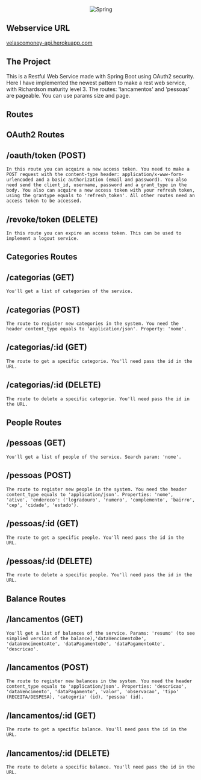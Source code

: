 <p align="center">
  <img src="https://fernandofranzini.files.wordpress.com/2017/06/spring_3.png" alt=Spring framework icon"/>
</p>

## Webservice URL

<p><a href="https:/velascomoney-api.herokuapp.com" target="_blank">velascomoney-api.herokuapp.com</a></p>

## The Project
This is a Restful Web Service made with Spring Boot using OAuth2 security. Here I have implemented the newest pattern to make a rest web service, with Richardson maturity level 3. The routes: 'lancamentos' and 'pessoas' are pageable. You can use params size and page.

## Routes

## OAuth2 Routes
## /oauth/token (POST)
```
In this route you can acquire a new access token. You need to make a POST request with the content-type header: application/x-www-form-urlencoded and a basic authorization (email and password). You also need send the client_id, username, password and a grant_type in the body. You also can acquire a new access token with your refresh token, using the grantype equals to 'refresh_token'. All other routes need an access token to be accessed.
```

## /revoke/token (DELETE)
```
In this route you can expire an access token. This can be used to implement a logout service.
```
## Categories Routes
## /categorias (GET)
```
You'll get a list of categories of the service.
```

## /categorias (POST)
```
The route to register new categories in the system. You need the header content_type equals to 'application/json'. Property: 'nome'.
```

## /categorias/:id (GET)
```
The route to get a specific categorie. You'll need pass the id in the URL.
```

## /categorias/:id (DELETE)
```
The route to delete a specific categorie. You'll need pass the id in the URL.
```

## People Routes

## /pessoas (GET)
```
You'll get a list of people of the service. Search param: 'nome'.
```

## /pessoas (POST)
```
The route to register new people in the system. You need the header content_type equals to 'application/json'. Properties: 'nome', 'ativo', 'endereco': ('logradouro', 'numero', 'complemento', 'bairro', 'cep', 'cidade', 'estado').
```

## /pessoas/:id (GET)
```
The route to get a specific people. You'll need pass the id in the URL.
```

## /pessoas/:id (DELETE)
```
The route to delete a specific people. You'll need pass the id in the URL.
```

## Balance Routes

## /lancamentos (GET)
```
You'll get a list of balances of the service. Params: 'resumo' (to see simplied version of the balance),'dataVencimentoDe', 'dataVencimentoAte', 'dataPagamentoDe', 'dataPagamentoAte', 'descricao'.
```

## /lancamentos (POST)
```
The route to register new balances in the system. You need the header content_type equals to 'application/json'. Properties: 'descricao', 'dataVencimento', 'dataPagamento', 'valor', 'observacao', 'tipo' (RECEITA/DESPESA), 'categoria' (id), 'pessoa' (id).
```

## /lancamentos/:id (GET)
```
The route to get a specific balance. You'll need pass the id in the URL.
```

## /lancamentos/:id (DELETE)
```
The route to delete a specific balance. You'll need pass the id in the URL.
```
